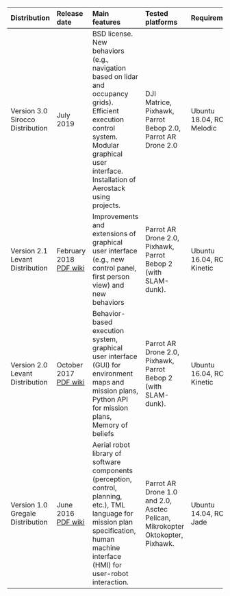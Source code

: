 | Distribution   |   Release date  |  Main features | Tested platforms | Requirements |  
| :-----------| :---------| :--------|:-----|:------|
| Version 3.0 Sirocco Distribution| July 2019 |BSD license. New behaviors (e.g., navigation based on lidar and occupancy grids). Efficient execution control system. Modular graphical user interface. Installation of Aerostack using projects.|DJI Matrice, Pixhawk, Parrot Bebop 2.0, Parrot AR Drone 2.0| Ubuntu 18.04, ROS Melodic|
| Version 2.1 Levant Distribution| February 2018 [PDF wiki](https://raw.githubusercontent.com/wiki/Vision4UAV/Aerostack/Files/wiki_aerostack_levant_2.1.pdf)| Improvements and extensions of graphical user interface (e.g., new control panel, first person view) and new behaviors | Parrot AR Drone 2.0, Pixhawk, Parrot Bebop 2 (with SLAM-dunk).| Ubuntu 16.04, ROS Kinetic|
| Version 2.0 Levant Distribution| October 2017 [PDF wiki](https://raw.githubusercontent.com/wiki/Vision4UAV/Aerostack/Files/wiki_aerostack_levant_2.0.pdf)| Behavior-based execution system, graphical user interface (GUI) for environment maps and mission plans, Python API for mission plans, Memory of beliefs | Parrot AR Drone 2.0, Pixhawk, Parrot Bebop 2 (with SLAM-dunk).| Ubuntu 16.04, ROS Kinetic|	
| Version 1.0 Gregale Distribution| June 2016 [PDF wiki](https://raw.githubusercontent.com/wiki/Vision4UAV/Aerostack/Files/wiki_aerostack_gregale.pdf)|Aerial robot library of software components (perception, control, planning, etc.), TML language for mission plan specification, human machine interface (HMI) for user-robot interaction. | Parrot AR Drone 1.0 and 2.0, Asctec Pelican, Mikrokopter Oktokopter, Pixhawk. | Ubuntu 14.04, ROS Jade|	